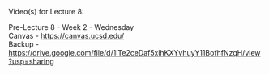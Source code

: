 Video(s) for Lecture 8:

Pre-Lecture 8 - Week 2 - Wednesday  
Canvas - https://canvas.ucsd.edu/  
Backup - https://drive.google.com/file/d/1iTe2ceDaf5xlhKXYvhuyY11BofhfNzqH/view?usp=sharing